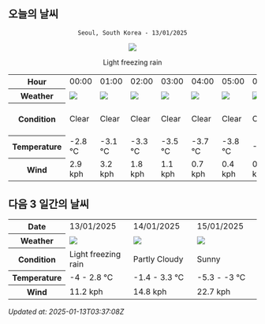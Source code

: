 ## 오늘의 날씨
<div align="center">

`Seoul, South Korea - 13/01/2025`

<img src="https://cdn.weatherapi.com/weather/64x64/day/311.png"/>

Light freezing rain

</div>


<table>
    <tr>
        <th>Hour</th>
        <td>00:00</td><td>01:00</td><td>02:00</td><td>03:00</td><td>04:00</td><td>05:00</td><td>06:00</td><td>07:00</td><td>08:00</td><td>09:00</td><td>10:00</td><td>11:00</td><td>12:00</td><td>13:00</td><td>14:00</td><td>15:00</td><td>16:00</td><td>17:00</td><td>18:00</td><td>19:00</td><td>20:00</td><td>21:00</td><td>22:00</td><td>23:00</td>
    </tr>
    <tr>
        <th>Weather</th>
        <td><img src="https://cdn.weatherapi.com/weather/64x64/night/113.png"></img></td><td><img src="https://cdn.weatherapi.com/weather/64x64/night/113.png"></img></td><td><img src="https://cdn.weatherapi.com/weather/64x64/night/113.png"></img></td><td><img src="https://cdn.weatherapi.com/weather/64x64/night/113.png"></img></td><td><img src="https://cdn.weatherapi.com/weather/64x64/night/113.png"></img></td><td><img src="https://cdn.weatherapi.com/weather/64x64/night/113.png"></img></td><td><img src="https://cdn.weatherapi.com/weather/64x64/night/113.png"></img></td><td><img src="https://cdn.weatherapi.com/weather/64x64/night/116.png"></img></td><td><img src="https://cdn.weatherapi.com/weather/64x64/day/116.png"></img></td><td><img src="https://cdn.weatherapi.com/weather/64x64/day/119.png"></img></td><td><img src="https://cdn.weatherapi.com/weather/64x64/day/119.png"></img></td><td><img src="https://cdn.weatherapi.com/weather/64x64/day/326.png"></img></td><td><img src="https://cdn.weatherapi.com/weather/64x64/day/116.png"></img></td><td><img src="https://cdn.weatherapi.com/weather/64x64/day/119.png"></img></td><td><img src="https://cdn.weatherapi.com/weather/64x64/day/119.png"></img></td><td><img src="https://cdn.weatherapi.com/weather/64x64/day/122.png"></img></td><td><img src="https://cdn.weatherapi.com/weather/64x64/day/122.png"></img></td><td><img src="https://cdn.weatherapi.com/weather/64x64/day/326.png"></img></td><td><img src="https://cdn.weatherapi.com/weather/64x64/night/326.png"></img></td><td><img src="https://cdn.weatherapi.com/weather/64x64/night/332.png"></img></td><td><img src="https://cdn.weatherapi.com/weather/64x64/night/326.png"></img></td><td><img src="https://cdn.weatherapi.com/weather/64x64/night/326.png"></img></td><td><img src="https://cdn.weatherapi.com/weather/64x64/night/311.png"></img></td><td><img src="https://cdn.weatherapi.com/weather/64x64/night/122.png"></img></td>
    </tr>
    <tr>
        <th>Condition</th>
        <td width="200px">Clear </td><td width="200px">Clear </td><td width="200px">Clear </td><td width="200px">Clear </td><td width="200px">Clear </td><td width="200px">Clear </td><td width="200px">Clear </td><td width="200px">Partly Cloudy </td><td width="200px">Partly Cloudy </td><td width="200px">Cloudy </td><td width="200px">Cloudy </td><td width="200px">Light snow</td><td width="200px">Partly cloudy</td><td width="200px">Cloudy </td><td width="200px">Cloudy </td><td width="200px">Overcast </td><td width="200px">Overcast </td><td width="200px">Light snow</td><td width="200px">Light snow</td><td width="200px">Moderate snow</td><td width="200px">Light snow</td><td width="200px">Light snow</td><td width="200px">Light freezing rain</td><td width="200px">Overcast </td>
    </tr>
    <tr>
        <th>Temperature</th>
        <td>-2.8 °C</td><td>-3.1 °C</td><td>-3.3 °C</td><td>-3.5 °C</td><td>-3.7 °C</td><td>-3.8 °C</td><td>-4 °C</td><td>-3.9 °C</td><td>-4 °C</td><td>-3 °C</td><td>-1.8 °C</td><td>-0.8 °C</td><td>2.3 °C</td><td>0.4 °C</td><td>1.7 °C</td><td>2.8 °C</td><td>2.6 °C</td><td>1.3 °C</td><td>0.6 °C</td><td>0.4 °C</td><td>0.3 °C</td><td>0.2 °C</td><td>0.2 °C</td><td>-0.1 °C</td>
    </tr>
    <tr>
        <th>Wind</th>
        <td>2.9 kph</td><td>3.2 kph</td><td>1.8 kph</td><td>1.1 kph</td><td>0.7 kph</td><td>0.4 kph</td><td>0.7 kph</td><td>3.6 kph</td><td>4.3 kph</td><td>4 kph</td><td>5.4 kph</td><td>7.2 kph</td><td>8.6 kph</td><td>9 kph</td><td>7.6 kph</td><td>7.9 kph</td><td>11.2 kph</td><td>7.9 kph</td><td>4.3 kph</td><td>4.3 kph</td><td>4.7 kph</td><td>5 kph</td><td>5.4 kph</td><td>5.4 kph</td>
    </tr>
</table>


## 다음 3 일간의 날씨


<table>
    <tr>
        <th>Date</th>
        <td>13/01/2025</td><td>14/01/2025</td><td>15/01/2025</td>
    </tr>
    <tr>
        <th>Weather</th>
        <td><img src="https://cdn.weatherapi.com/weather/64x64/day/311.png"/></td><td><img src="https://cdn.weatherapi.com/weather/64x64/day/116.png"/></td><td><img src="https://cdn.weatherapi.com/weather/64x64/day/113.png"/></td>
    </tr>
    <tr>
        <th>Condition</th>
        <td width="200px">Light freezing rain</td><td width="200px">Partly Cloudy </td><td width="200px">Sunny</td>
    </tr>
    <tr>
        <th>Temperature</th>
        <td>-4 -  2.8 °C</td><td>-1.4 -  3.3 °C</td><td>-5.3 -  -3 °C</td>
    </tr>
    <tr>
        <th>Wind</th>
        <td>11.2 kph</td><td>14.8 kph</td><td>22.7 kph</td>
    </tr>
</table>


*Updated at: 2025-01-13T03:37:08Z*
